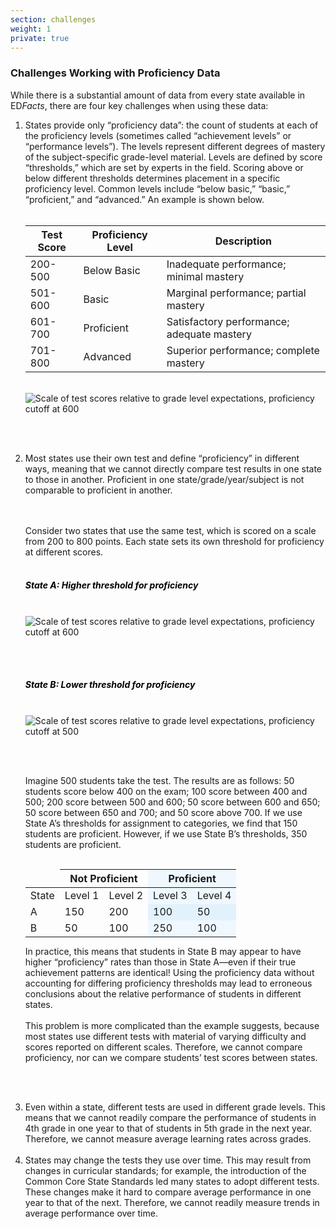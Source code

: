 ```yaml
---
section: challenges
weight: 1
private: true
---
```


### Challenges Working with Proficiency Data

While there is a substantial amount of data from every state available in ED<i>Facts</i>, there are four key challenges when using these data:

<ol>
<li>
States provide only “proficiency data”: the count of students at each 
of the proficiency levels (sometimes called “achievement levels” or 
“performance levels”). The levels represent different degrees of mastery of 
the subject-specific grade-level material. Levels are defined by score “thresholds,” 
which are set by experts in the field. Scoring above or below different 
thresholds determines placement in a specific proficiency level. 
Common levels include “below basic,” “basic,” “proficient,” and “advanced.” 
An example is shown below.
<br><br>

<table class="seda-table table table-responsive">
<thead>
<tr>
<th style="border-left-width: 2px;">Test Score</th>
<th>Proficiency Level</th>
<th>Description</th>
</tr>
</thead>

<tbody>
<tr>
<td style="border-left-width: 2px;">200-500</td>
<td>Below Basic</td>
<td>Inadequate performance; minimal mastery</td>
</tr>

<tr>
<td style="border-left-width: 2px;" >501-600</td>
<td>Basic</td>
<td>Marginal performance; partial mastery</td>
</tr>

<tr>
<td style="border-left-width: 2px;">601-700</td>
<td>Proficient</td>
<td>Satisfactory performance; adequate mastery</td>
</tr>

<tr>
<td style="border-left-width: 2px;">701-800</td>
<td>Advanced</td>
<td>Superior performance; complete mastery</td>
</tr>
</tbody>
</table>

<br>

<img src="/images/methods/scale-one-v2.svg" class="w-100" alt="Scale of test scores relative to grade level expectations, proficiency cutoff at 600" />

<br><br>
</li>

<li>
Most states use their own test and define “proficiency” in different ways, meaning that we cannot directly compare test results in one state to those in another. Proficient in one state/grade/year/subject is not comparable to proficient in another. 

<br><br>
Consider two states that use the same test, which is scored on a scale from 200 to 800 points. Each state sets its own threshold for proficiency at different scores.
<br><br>
<h5 style="color: #000;">State A: Higher threshold for proficiency</h5><br>

<img src="/images/methods/scale-one-v2.svg" class="w-100" alt="Scale of test scores relative to grade level expectations, proficiency cutoff at 600" />

<br><br>
<h5 style="color: #000;">State B: Lower threshold for proficiency</h5><br>

<img src="/images/methods/scale-two-v2.svg" class="w-100" alt="Scale of test scores relative to grade level expectations, proficiency cutoff at 500" />

<br><br>

Imagine 500 students take the test. The results are as follows: 50 students score below 400 on the exam; 100 score between 400 and 500; 200 score between 500 and 600; 50 score between 600 and 650; 50 score between 650 and 700; and 50 score above 700. If we use State A’s thresholds for assignment to categories, we find that 150 students are proficient. However, if we use State B’s thresholds, 350 students are proficient. 
<br><br>
<table class="table seda-table table-responsive" style="max-width: 500px; margin: auto;">
<thead>
<tr>
<th style="border: none;"></th>
<th colspan="2">Not Proficient</th>
<th colspan="2" style="background-color: #eff8ff;">Proficient</th>
</tr>
</thead>

<tbody>
<tr>
<td>State</td>
<td>Level 1</td>
<td>Level 2</td>
<td style="background-color: #eff8ff;">Level 3</td>
<td style="background-color: #eff8ff;">Level 4</td>
</tr>

<tr>
<td>A</td>
<td>150</td>
<td>200</td>
<td style="background-color: #e2f2fd;">100</td>
<td style="background-color: #e2f2fd;">50</td>
</tr>

<tr>
<td>B</td>
<td>50</td>
<td>100</td>
<td style="background-color: #eff8ff;">250</td>
<td style="background-color: #eff8ff;">100</td>
</tr>
</tbody>
</table>

In practice, this means that students in State B may appear to have higher “proficiency” rates than those in State A—even if their true achievement patterns are identical! Using the proficiency data without accounting for differing proficiency thresholds may lead to erroneous conclusions about the relative performance of students in different states.<br><br>
This problem is more complicated than the example suggests, because most states use different tests with material of varying difficulty and scores reported on different scales. Therefore, we cannot compare proficiency, nor can we compare students’ test scores between states.

<br><br>
</li>

<li>
Even within a state, different tests are used in different grade levels. This means that we cannot readily compare the performance of students in 4th grade in one year to that of students in 5th grade in the next year. Therefore, we cannot measure average learning rates across grades.
<br><br>
</li>
<li>
States may change the tests they use over time. This may result from changes in curricular standards; for example, the introduction of the Common Core State Standards led many states to adopt different tests. These changes make it hard to compare average performance in one year to that of the next. Therefore, we cannot readily measure trends in average performance over time.
<br><br>
</li>
</ol>
